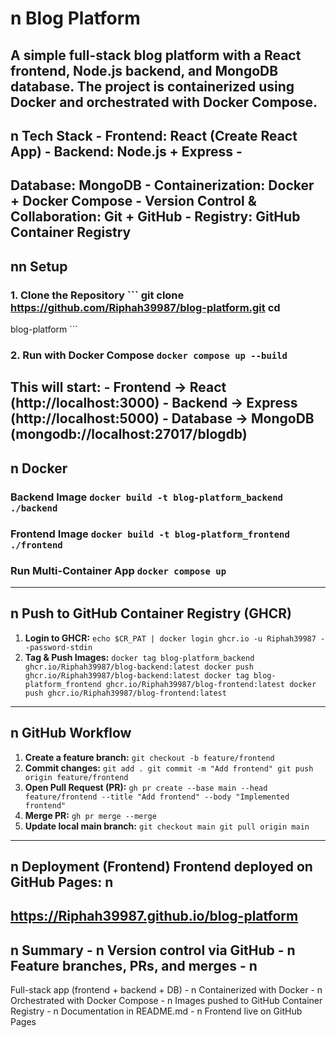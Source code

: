 # n Blog Platform
A simple full-stack **blog platform** with a React frontend, Node.js backend, and MongoDB
database. The project is containerized using **Docker** and orchestrated with **Docker
Compose**.
---
## n Tech Stack - **Frontend:** React (Create React App) - **Backend:** Node.js + Express -
**Database:** MongoDB - **Containerization:** Docker + Docker Compose - **Version Control &
Collaboration:** Git + GitHub - **Registry:** GitHub Container Registry
---
## nn Setup
### 1. Clone the Repository ``` git clone https://github.com/Riphah39987/blog-platform.git cd
blog-platform ```
### 2. Run with Docker Compose ``` docker compose up --build ```
This will start: - Frontend → React (http://localhost:3000) - Backend → Express
(http://localhost:5000) - Database → MongoDB (mongodb://localhost:27017/blogdb)
---
## n Docker
### Backend Image ``` docker build -t blog-platform_backend ./backend ```
### Frontend Image ``` docker build -t blog-platform_frontend ./frontend ```
### Run Multi-Container App ``` docker compose up ```
---
## n Push to GitHub Container Registry (GHCR)
1. **Login to GHCR:** ``` echo $CR_PAT | docker login ghcr.io -u Riphah39987 --password-stdin ```
2. **Tag & Push Images:** ``` docker tag blog-platform_backend
ghcr.io/Riphah39987/blog-backend:latest docker push ghcr.io/Riphah39987/blog-backend:latest
docker tag blog-platform_frontend ghcr.io/Riphah39987/blog-frontend:latest docker push
ghcr.io/Riphah39987/blog-frontend:latest ```
---
## n GitHub Workflow
1. **Create a feature branch:** ``` git checkout -b feature/frontend ```
2. **Commit changes:** ``` git add . git commit -m "Add frontend" git push origin feature/frontend ```
3. **Open Pull Request (PR):** ``` gh pr create --base main --head feature/frontend --title "Add
frontend" --body "Implemented frontend" ```
4. **Merge PR:** ``` gh pr merge --merge ```
5. **Update local main branch:** ``` git checkout main git pull origin main ```
---
## n Deployment (Frontend) Frontend deployed on **GitHub Pages**: n
https://Riphah39987.github.io/blog-platform
---
## n Summary - n Version control via GitHub - n Feature branches, PRs, and merges - n
Full-stack app (frontend + backend + DB) - n Containerized with Docker - n Orchestrated with
Docker Compose - n Images pushed to GitHub Container Registry - n Documentation in
README.md - n Frontend live on GitHub Pages
